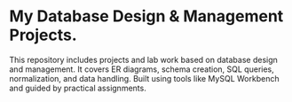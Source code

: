 # My Database Design & Management Projects.
This repository includes projects and lab work based on database design and management. It covers ER diagrams, schema creation, SQL queries, normalization, and data handling. Built using tools like MySQL Workbench and guided by practical assignments.
